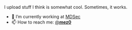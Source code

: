 I upload stuff I think is somewhat cool. Sometimes, it works.

- 🔭 I’m currently working at [MDSec](https://github.com/mdsecactivebreach/)
- 📫 How to reach me: [@__mez0__](https://twitter.com/__mez0__)
